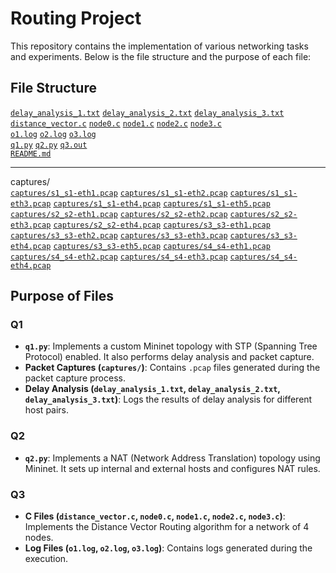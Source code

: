 # Routing Project

This repository contains the implementation of various networking tasks and experiments. Below is the file structure and the purpose of each file:

## File Structure
[`delay_analysis_1.txt`](delay_analysis_1.txt )
[`delay_analysis_2.txt`](delay_analysis_2.txt ) 
[`delay_analysis_3.txt`](delay_analysis_3.txt ) <br>
[`distance_vector.c`](distance_vector.c )
[`node0.c`](node0.c )
[`node1.c`](node1.c )
[`node2.c`](node2.c )
[`node3.c`](node3.c ) <br>
[`o1.log`](o1.log )
[`o2.log`](o2.log )
[`o3.log`](o3.log ) <br>
[`q1.py`](q1.py )
[`q2.py`](q2.py )
[`q3.out`](q3.out ) <br>
[`README.md`](README.md ) <hr>
captures/ <br>
    [`captures/s1_s1-eth1.pcap`](captures/s1_s1-eth1.pcap )
    [`captures/s1_s1-eth2.pcap`](captures/s1_s1-eth2.pcap )
    [`captures/s1_s1-eth3.pcap`](captures/s1_s1-eth3.pcap )
    [`captures/s1_s1-eth4.pcap`](captures/s1_s1-eth4.pcap )
    [`captures/s1_s1-eth5.pcap`](captures/s1_s1-eth5.pcap )
    [`captures/s2_s2-eth1.pcap`](captures/s2_s2-eth1.pcap )
    [`captures/s2_s2-eth2.pcap`](captures/s2_s2-eth2.pcap )
    [`captures/s2_s2-eth3.pcap`](captures/s2_s2-eth3.pcap )
    [`captures/s2_s2-eth4.pcap`](captures/s2_s2-eth4.pcap )
    [`captures/s3_s3-eth1.pcap`](captures/s3_s3-eth1.pcap )
    [`captures/s3_s3-eth2.pcap`](captures/s3_s3-eth2.pcap )
    [`captures/s3_s3-eth3.pcap`](captures/s3_s3-eth3.pcap )
    [`captures/s3_s3-eth4.pcap`](captures/s3_s3-eth4.pcap )
    [`captures/s3_s3-eth5.pcap`](captures/s3_s3-eth5.pcap )
    [`captures/s4_s4-eth1.pcap`](captures/s4_s4-eth1.pcap )
    [`captures/s4_s4-eth2.pcap`](captures/s4_s4-eth2.pcap )
    [`captures/s4_s4-eth3.pcap`](captures/s4_s4-eth3.pcap )
    [`captures/s4_s4-eth4.pcap`](captures/s4_s4-eth4.pcap )


## Purpose of Files

### Q1
- **`q1.py`**: Implements a custom Mininet topology with STP (Spanning Tree Protocol) enabled. It also performs delay analysis and packet capture.
- **Packet Captures (`captures/`)**: Contains `.pcap` files generated during the packet capture process.
- **Delay Analysis (`delay_analysis_1.txt`, `delay_analysis_2.txt`, `delay_analysis_3.txt`)**: Logs the results of delay analysis for different host pairs.

### Q2
- **`q2.py`**: Implements a NAT (Network Address Translation) topology using Mininet. It sets up internal and external hosts and configures NAT rules.

### Q3
- **C Files (`distance_vector.c`, `node0.c`, `node1.c`, `node2.c`, `node3.c`)**: Implements the Distance Vector Routing algorithm for a network of 4 nodes.
- **Log Files (`o1.log`, `o2.log`, `o3.log`)**: Contains logs generated during the execution.